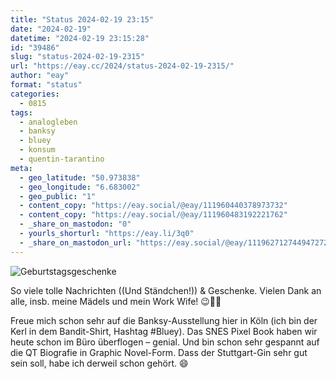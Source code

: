```yaml
---
title: "Status 2024-02-19 23:15"
date: "2024-02-19"
datetime: "2024-02-19 23:15:28"
id: "39486"
slug: "status-2024-02-19-2315"
url: "https://eay.cc/2024/status-2024-02-19-2315/"
author: "eay"
format: "status"
categories:
  - 0815
tags:
  - analogleben
  - banksy
  - bluey
  - konsum
  - quentin-tarantino
meta:
  - geo_latitude: "50.973838"
  - geo_longitude: "6.683002"
  - geo_public: "1"
  - content_copy: "https://eay.social/@eay/111960440378973732"
  - content_copy: "https://eay.social/@eay/111960483192221762"
  - _share_on_mastodon: "0"
  - yourls_shorturl: "https://eay.li/3q0"
  - _share_on_mastodon_url: "https://eay.social/@eay/111962712744947272"
---
```


![Geburtstagsgeschenke](https://eay.cc/uploads/2024/geschenke-39.jpg)

So viele tolle Nachrichten ((Und Ständchen!)) & Geschenke. Vielen Dank an alle, insb. meine Mädels und mein Work Wife! 😉🫶🏻

Freue mich schon sehr auf die Banksy-Ausstellung hier in Köln (ich bin der Kerl in dem Bandit-Shirt, Hashtag #Bluey). Das SNES Pixel Book haben wir heute schon im Büro überflogen – genial. Und bin schon sehr gespannt auf die QT Biografie in Graphic Novel-Form. Dass der Stuttgart-Gin sehr gut sein soll, habe ich derweil schon gehört. 😄
